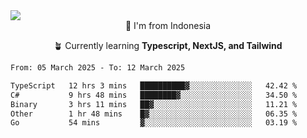 
<img align = "center" src="https://readme-typing-svg.herokuapp.com?font=Fira+Code&size=25&pause=1000&color=00F713&center=true&vCenter=true&random=false&width=850&height=70&lines=Hi+There+%F0%9F%91%8B%2C+Im+Julian+Caesar;"/>
<br>

<div align = "center">
  📌 I'm from Indonesia
  
  🪴 Currently learning **Typescript, NextJS, and Tailwind**
</div>

<!--START_SECTION:waka-->

```txt
From: 05 March 2025 - To: 12 March 2025

TypeScript   12 hrs 3 mins   ██████████▓░░░░░░░░░░░░░░   42.42 %
C#           9 hrs 48 mins   ████████▓░░░░░░░░░░░░░░░░   34.50 %
Binary       3 hrs 11 mins   ██▓░░░░░░░░░░░░░░░░░░░░░░   11.21 %
Other        1 hr 48 mins    █▓░░░░░░░░░░░░░░░░░░░░░░░   06.35 %
Go           54 mins         ▓░░░░░░░░░░░░░░░░░░░░░░░░   03.19 %
```

<!--END_SECTION:waka-->
